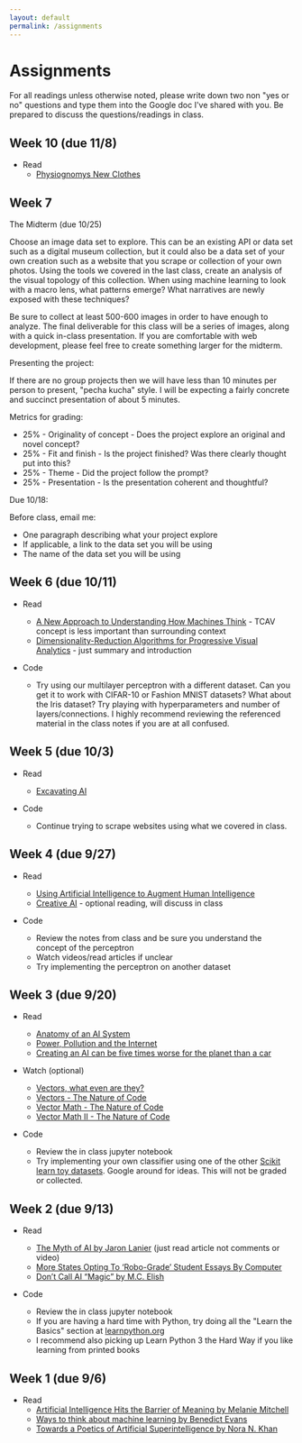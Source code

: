 ```yaml
---
layout: default
permalink: /assignments
---
```


# Assignments

For all readings unless otherwise noted, please write down two non "yes or no" questions and type them into the Google doc I've shared with you. Be prepared to discuss the questions/readings in class.

## Week 10 (due 11/8)

* Read
  * [Physiognomys New Clothes](https://medium.com/@blaisea/physiognomys-new-clothes-f2d4b59fdd6a)

## Week 7

The Midterm (due 10/25)

Choose an image data set to explore. This can be an existing API or data set such as a digital museum collection, but it could also be a data set of your own creation such as a website that you scrape or collection of your own photos. Using the tools we covered in the last class, create an analysis of the visual topology of this collection. When using machine learning to look with a macro lens, what patterns emerge? What narratives are newly exposed with these techniques?

Be sure to collect at least 500-600 images in order to have enough to analyze. The final deliverable for this class will be a series of images, along with a quick in-class presentation. If you are comfortable with web development, please feel free to create something larger for the midterm.

Presenting the project: 

If there are no group projects then we will have less than 10 minutes per person to present, "pecha kucha" style. I will be expecting a fairly concrete and succinct presentation of about 5 minutes.

Metrics for grading:
* 25% - Originality of concept - Does the project explore an original and novel concept?
* 25% - Fit and finish - Is the project finished? Was there clearly thought put into this?
* 25% - Theme - Did the project follow the prompt?
* 25% - Presentation - Is the presentation coherent and thoughtful?

Due 10/18:

Before class, email me:

* One paragraph describing what your project explore
* If applicable, a link to the data set you will be using
* The name of the data set you will be using

## Week 6 (due 10/11)

* Read

  * [A New Approach to Understanding How Machines Think](https://www.quantamagazine.org/been-kim-is-building-a-translator-for-artificial-intelligence-20190110/) - TCAV concept is less important than surrounding context
  * [Dimensionality-Reduction Algorithms
for Progressive Visual Analytics](https://www.asci.tudelft.nl/media/thesis/405_nicola_pezzotti.pdf) - just summary and introduction

* Code
  * Try using our multilayer perceptron with a different dataset. Can you get it to work with CIFAR-10 or Fashion MNIST datasets? What about the Iris dataset? Try playing with hyperparameters and number of layers/connections. I highly recommend reviewing the referenced material in the class notes if you are at all confused.

## Week 5 (due 10/3)

* Read
  * [Excavating AI](https://www.excavating.ai/)

* Code
  * Continue trying to scrape websites using what we covered in class.

## Week 4 (due 9/27)

* Read
  * [Using Artificial Intelligence to Augment Human Intelligence](https://distill.pub/2017/aia/)
  * [Creative AI](https://medium.com/@creativeai/creativeai-9d4b2346faf3) - optional reading, will discuss in class

* Code
  * Review the notes from class and be sure you understand the concept of the perceptron
  * Watch videos/read articles if unclear
  * Try implementing the perceptron on another dataset

## Week 3 (due 9/20)

* Read
  * [Anatomy of an AI System](https://anatomyof.ai/)
  * [Power, Pollution and the Internet](https://www.nytimes.com/2012/09/23/technology/data-centers-waste-vast-amounts-of-energy-belying-industry-image.html)
  * [Creating an AI can be five times worse for the planet than a car](https://www.newscientist.com/article/2205779-creating-an-ai-can-be-five-times-worse-for-the-planet-than-a-car/)

* Watch (optional)
  * [Vectors, what even are they?](https://www.youtube.com/watch?v=fNk_zzaMoSs)
  * [Vectors - The Nature of Code](https://www.youtube.com/watch?v=mWJkvxQXIa8)
  * [Vector Math - The Nature of Code](https://www.youtube.com/watch?v=s6b1_3bNCxk)
  * [Vector Math II - The Nature of Code](https://www.youtube.com/watch?v=uHusbFmq-4I)

* Code
  * Review the in class jupyter notebook
  * Try implementing your own classifier using one of the other [Scikit learn toy datasets](https://scikit-learn.org/stable/datasets/index.html#toy-datasets). Google around for ideas. This will not be graded or collected.

## Week 2 (due 9/13)
* Read
  * [The Myth of AI by Jaron Lanier](https://www.edge.org/conversation/jaron_lanier-the-myth-of-ai) (just read article not comments or video)
  * [More States Opting To ‘Robo-Grade’ Student Essays By Computer](https://www.npr.org/2018/06/30/624373367/more-states-opting-to-robo-grade-student-essays-by-computer)
  * [Don’t Call AI “Magic” by M.C. Elish](https://points.datasociety.net/dont-call-ai-magic-142da16db408)

* Code
  * Review the in class jupyter notebook
  * If you are having a hard time with Python, try doing all the "Learn the Basics" section at [learnpython.org](https://www.learnpython.org/)
  * I recommend also picking up Learn Python 3 the Hard Way if you like learning from printed books

## Week 1 (due 9/6)
* Read
  * [Artificial Intelligence Hits the Barrier of Meaning by Melanie Mitchell](https://www.nytimes.com/2018/11/05/opinion/artificial-intelligence-machine-learning.html)
  * [Ways to think about machine learning by Benedict Evans](https://www.ben-evans.com/benedictevans/2018/06/22/ways-to-think-about-machine-learning-8nefy)
  * [Towards a Poetics of Artificial Superintelligence by Nora N. Khan](https://medium.com/after-us/towards-a-poetics-of-artificial-superintelligence-ebff11d2d249)
